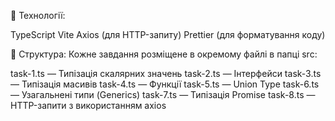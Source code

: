 🔧 Технології:

TypeScript
Vite
Axios (для HTTP-запиту)
Prettier (для форматування коду)

📁 Структура:
Кожне завдання розміщене в окремому файлі в папці src:

task-1.ts — Типізація скалярних значень
task-2.ts — Інтерфейси
task-3.ts — Типізація масивів
task-4.ts — Функції
task-5.ts — Union Type
task-6.ts — Узагальнені типи (Generics)
task-7.ts — Типізація Promise
task-8.ts — HTTP-запити з використанням axios

